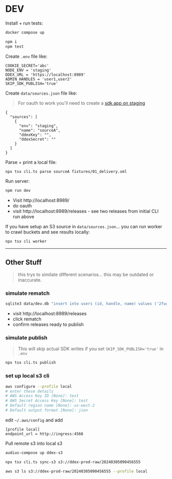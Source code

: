 # DEV

Install + run tests:

```bash
docker compose up

npm i
npm test
```

Create `.env` file like:

```
COOKIE_SECRET='abc'
NODE_ENV = 'staging'
DDEX_URL = 'https://localhost:8989'
ADMIN_HANDLES = 'user1,user2'
SKIP_SDK_PUBLISH='true'
```

Create `data/sources.json` file like:

> For oauth to work you'll need to create a [sdk app on staging](https://staging.audius.co/settings)

```
{
  "sources": [
    {
      "env": "staging",
      "name": "sourceA",
      "ddexKey": "",
      "ddexSecret": ""
    }
  ]
}
```

Parse + print a local file:

```bash
npx tsx cli.ts parse sourceA fixtures/01_delivery.xml
```

Run server:

```bash
npm run dev
```

- Visit http://localhost:8989/
- do oauth
- visit http://localhost:8989/releases - see two releases from initial CLI run above

If you have setup an S3 source in `data/sources.json`... you can run worker to crawl buckets and see results locally:

```bash
npx tsx cli worker
```

---

## Other Stuff

> this trys to similate different scenarios... this may be outdated or inaccurate.

### simulate rematch

```bash
sqlite3 data/dev.db "insert into users (id, handle, name) values ('2fuga', '2FUGA', '2FUGA') on conflict do nothing; insert into users (id, handle, name) values ('FUGARIAN', 'FUGARIAN', 'FUGARIAN') on conflict do nothing;"
```

- visit http://localhost:8989/releases
- click rematch
- confirm releases ready to publish

### simulate publish

> This will skip actual SDK writes if you set `SKIP_SDK_PUBLISH='true'` in `.env`

```bash
npx tsx cli.ts publish
```

### set up local s3 cli

```bash
aws configure --profile local
# enter these details
# AWS Access Key ID [None]: test
# AWS Secret Access Key [None]: test
# Default region name [None]: us-west-2
# Default output format [None]: json
```

edit `~/.aws/config` and add

```
[profile local]
endpoint_url = http://ingress:4566
```

Pull remote s3 into local s3

```bash
audius-compose up ddex-s3

npx tsx cli.ts sync-s3 s3://ddex-prod-raw/20240305090456555

aws s3 ls s3://ddex-prod-raw/20240305090456555 --profile local
```
